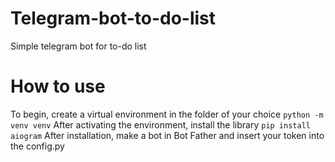 # Telegram-bot-to-do-list
Simple telegram bot for to-do list
# How to use
To begin, create a virtual environment in the folder of your choice ```python -m venv venv```
After activating the environment, install the library ```pip install aiogram```
After installation, make a bot in Bot Father and insert your token into the config.py
